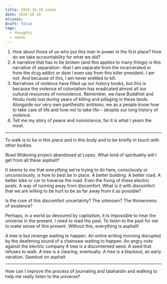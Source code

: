```yaml
---
title: 2024-10-28 seeds
date: 2024-10-28
aliases: 
draft: false
tags:
  - thoughts
  - seeds
---
```

1. How about those of us who put this man in power in the first place? How do we take accountability for what we did?  
2. A narrative that has to be broken (and this applies to many things) is this narrative of separation--that I am separate from the incarcerated or from the drug addict or dare I even say from this killer president. I am not. And because of this, I am never entitled to kill.  
3. Narratives of violence have filled up our history books, but this is because the violence of colonialism has eradicated almost all our cultural resources of nonviolence. Remember, we have Buddhist and Hindu roots lost during years of killing and pillaging in these lands. Alongside our very own pantheistic anitismo, we as a people know how to take care of life and how not to take life-- despite our long history of violence.  
4. Tell me my story of peace and nonviolence, for it is what I yearn the most.
***
To walk is to be in this place and in this body and to be briefly in touch with other bodies.

Road Widening project abandoned at Lopez. What kind of spirituality will I get from all these asphalt?

It seems to me that everything we're trying to do here, consciously or unconsciously, is how to best be in place. A better building. A better road. A better bike or car to traverse the road. Even the fixing of these electric posts. A way of running away from discomfort. What is it with discomfort that we are willing to be hurt to be as far away from it as possible?

Is the core of this discomfort uncertainty? The unknown? The thrownness of existence?

Perhaps, in a world so devoured by capitalism, it is impossible to hear the universe in the present. I need to read the past. To listen to the past for me to make sense of this present. Without this, everything is asphalt!

A tree is but revenge waiting to happen.
An entire writing morning disrupted by the deafening sound of a chainsaw waiting to happen.
An angry note against the electric company
A tree is a discontented seed.
A seed that refuses to walk.
A tree is a clearing, eventually.
A tree is a blackout, an early vacation.
Sawdust on asphalt
***
How can I improve the process of journaling and talahardin and walking to help me really listen to the universe?